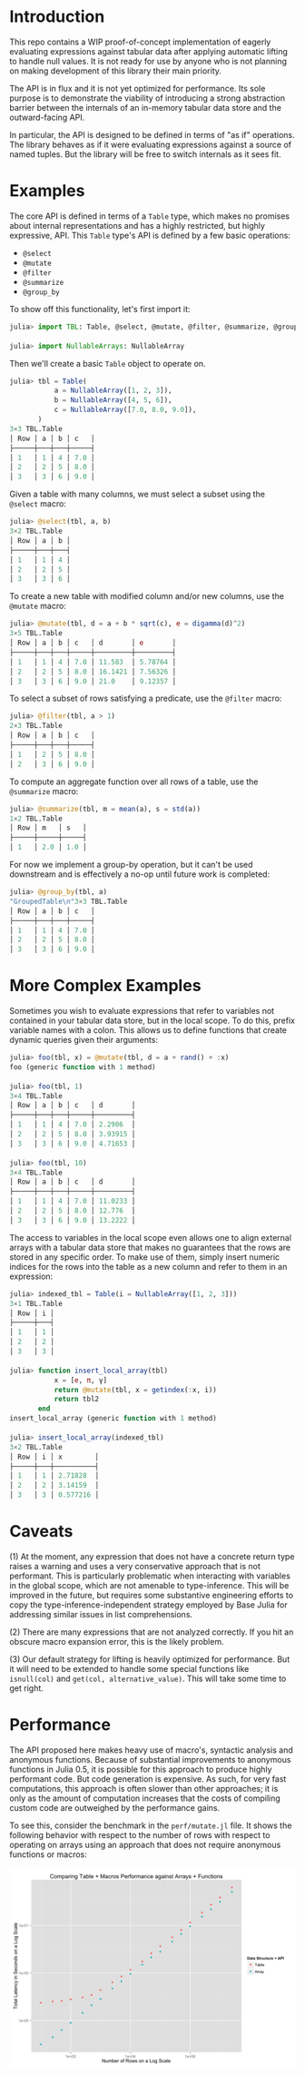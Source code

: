 # Introduction

This repo contains a WIP proof-of-concept implementation of eagerly
evaluating expressions against tabular data after applying automatic
lifting to handle null values. It is not ready for use by anyone who is
not planning on making development of this library their main priority.

The API is in flux and it is not yet optimized for performance. Its sole
purpose is to demonstrate the viability of introducing a strong
abstraction barrier between the internals of an in-memory tabular data
store and the outward-facing API.

In particular, the API is designed to be defined in terms of "as if"
operations. The library behaves as if it were evaluating expressions
against a source of named tuples. But the library will be free to switch
internals as it sees fit.

# Examples

The core API is defined in terms of a `Table` type, which makes no
promises about internal representations and has a highly restricted, but
highly expressive, API. This `Table` type's API is defined by a few basic
operations:

* `@select`
* `@mutate`
* `@filter`
* `@summarize`
* `@group_by`

To show off this functionality, let's first import it:

```jl
julia> import TBL: Table, @select, @mutate, @filter, @summarize, @group_by

julia> import NullableArrays: NullableArray
```

Then we'll create a basic `Table` object to operate on.

```jl
julia> tbl = Table(
           a = NullableArray([1, 2, 3]),
           b = NullableArray([4, 5, 6]),
           c = NullableArray([7.0, 8.0, 9.0]),
       )
3×3 TBL.Table
│ Row │ a │ b │ c   │
├─────┼───┼───┼─────┤
│ 1   │ 1 │ 4 │ 7.0 │
│ 2   │ 2 │ 5 │ 8.0 │
│ 3   │ 3 │ 6 │ 9.0 │
```

Given a table with many columns, we must select a subset using the
`@select` macro:

```jl
julia> @select(tbl, a, b)
3×2 TBL.Table
│ Row │ a │ b │
├─────┼───┼───┤
│ 1   │ 1 │ 4 │
│ 2   │ 2 │ 5 │
│ 3   │ 3 │ 6 │
```

To create a new table with modified column and/or new columns, use the
`@mutate` macro:

```jl
julia> @mutate(tbl, d = a + b * sqrt(c), e = digamma(d)^2)
3×5 TBL.Table
│ Row │ a │ b │ c   │ d       │ e       │
├─────┼───┼───┼─────┼─────────┼─────────┤
│ 1   │ 1 │ 4 │ 7.0 │ 11.583  │ 5.78764 │
│ 2   │ 2 │ 5 │ 8.0 │ 16.1421 │ 7.56326 │
│ 3   │ 3 │ 6 │ 9.0 │ 21.0    │ 9.12357 │
```

To select a subset of rows satisfying a predicate, use the `@filter`
macro:

```jl
julia> @filter(tbl, a > 1)
2×3 TBL.Table
│ Row │ a │ b │ c   │
├─────┼───┼───┼─────┤
│ 1   │ 2 │ 5 │ 8.0 │
│ 2   │ 3 │ 6 │ 9.0 │
```

To compute an aggregate function over all rows of a table, use the
`@summarize` macro:

```jl
julia> @summarize(tbl, m = mean(a), s = std(a))
1×2 TBL.Table
│ Row │ m   │ s   │
├─────┼─────┼─────┤
│ 1   │ 2.0 │ 1.0 │
```

For now we implement a group-by operation, but it can't be used
downstream and is effectively a no-op until future work is completed:

```jl
julia> @group_by(tbl, a)
"GroupedTable\n"3×3 TBL.Table
│ Row │ a │ b │ c   │
├─────┼───┼───┼─────┤
│ 1   │ 1 │ 4 │ 7.0 │
│ 2   │ 2 │ 5 │ 8.0 │
│ 3   │ 3 │ 6 │ 9.0 │
```

# More Complex Examples

Sometimes you wish to evaluate expressions that refer to variables not
contained in your tabular data store, but in the local scope. To do this,
prefix variable names with a colon. This allows us to define functions that
create dynamic queries given their arguments:

```jl
julia> foo(tbl, x) = @mutate(tbl, d = a + rand() + :x)
foo (generic function with 1 method)

julia> foo(tbl, 1)
3×4 TBL.Table
│ Row │ a │ b │ c   │ d       │
├─────┼───┼───┼─────┼─────────┤
│ 1   │ 1 │ 4 │ 7.0 │ 2.2906  │
│ 2   │ 2 │ 5 │ 8.0 │ 3.93915 │
│ 3   │ 3 │ 6 │ 9.0 │ 4.71653 │

julia> foo(tbl, 10)
3×4 TBL.Table
│ Row │ a │ b │ c   │ d       │
├─────┼───┼───┼─────┼─────────┤
│ 1   │ 1 │ 4 │ 7.0 │ 11.0233 │
│ 2   │ 2 │ 5 │ 8.0 │ 12.776  │
│ 3   │ 3 │ 6 │ 9.0 │ 13.2222 │
```

The access to variables in the local scope even allows one to align external
arrays with a tabular data store that makes no guarantees that the rows are
stored in any specific order. To make use of them, simply insert numeric
indices for the rows into the table as a new column and refer to them in
an expression:

```jl
julia> indexed_tbl = Table(i = NullableArray([1, 2, 3]))
3×1 TBL.Table
│ Row │ i │
├─────┼───┤
│ 1   │ 1 │
│ 2   │ 2 │
│ 3   │ 3 │

julia> function insert_local_array(tbl)
           x = [e, π, γ]
           return @mutate(tbl, x = getindex(:x, i))
           return tbl2
       end
insert_local_array (generic function with 1 method)

julia> insert_local_array(indexed_tbl)
3×2 TBL.Table
│ Row │ i │ x        │
├─────┼───┼──────────┤
│ 1   │ 1 │ 2.71828  │
│ 2   │ 2 │ 3.14159  │
│ 3   │ 3 │ 0.577216 │
```

# Caveats

(1) At the moment, any expression that does not have a concrete return type
raises a warning and uses a very conservative approach that is not
performant. This is particularly problematic when interacting with variables
in the global scope, which are not amenable to type-inference. This will be
improved in the future, but requires some substantive engineering efforts
to copy the type-inference-independent strategy employed by Base Julia for
addressing similar issues in list comprehensions.

(2) There are many expressions that are not analyzed correctly. If you hit
an obscure macro expansion error, this is the likely problem.

(3) Our default strategy for lifting is heavily optimized for performance. But
it will need to be extended to handle some special functions like `isnull(col)`
and `get(col, alternative_value)`. This will take some time to get right.

# Performance

The API proposed here makes heavy use of macro's, syntactic analysis and
anonymous functions. Because of substantial improvements to anonymous functions
in Julia 0.5, it is possible for this approach to produce highly performant
code. But code generation is expensive. As such, for very fast computations,
this approach is often slower than other approaches; it is only as the amount
of computation increases that the costs of compiling custom code are outweighed
by the performance gains.

To see this, consider the benchmark in the `perf/mutate.jl` file. It shows the
following behavior with respect to the number of rows with respect to
operating on arrays using an approach that does not require anonymous functions
or macros:

![Performance Graph](https://github.com/johnmyleswhite/jplyr_notes.jl/blob/master/perf/perf_comparison.png)
